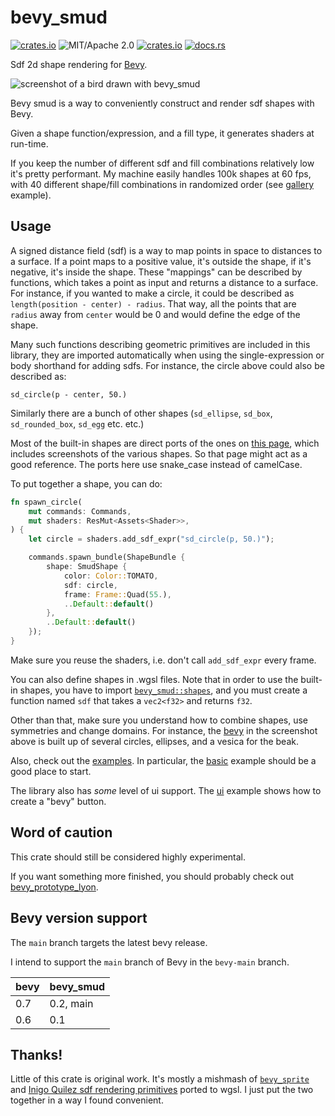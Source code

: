 # bevy_smud

[![crates.io](https://img.shields.io/crates/v/bevy_smud.svg)](https://crates.io/crates/bevy_smud)
![MIT/Apache 2.0](https://img.shields.io/badge/license-MIT%2FApache-blue.svg)
[![crates.io](https://img.shields.io/crates/d/bevy_smud.svg)](https://crates.io/crates/bevy_smud)
[![docs.rs](https://img.shields.io/docsrs/bevy_smud)](https://docs.rs/bevy_smud)

Sdf 2d shape rendering for [Bevy](https://bevyengine.org).

![screenshot of a bird drawn with bevy_smud](https://johanhelsing.studio/assets/bevy_smud_banner.png)

Bevy smud is a way to conveniently construct and render sdf shapes with Bevy.

Given a shape function/expression, and a fill type, it generates shaders at run-time.

If you keep the number of different sdf and fill combinations relatively low it's pretty performant. My machine easily handles 100k shapes at 60 fps, with 40 different shape/fill combinations in randomized order (see [gallery](examples/gallery.rs) example).

## Usage

A signed distance field (sdf) is a way to map points in space to distances to a surface. If a point maps to a positive value, it's outside the shape, if it's negative, it's inside the shape. These "mappings" can be described by functions, which takes a point as input and returns a distance to a surface. For instance, if you wanted to make a circle, it could be described as `length(position - center) - radius`. That way, all the points that are `radius` away from `center` would be 0 and would define the edge of the shape.

Many such functions describing geometric primitives are included in this library, they are imported automatically when using the single-expression or body shorthand for adding sdfs. For instance, the circle above could also be described as:

```wgsl
sd_circle(p - center, 50.)
```

Similarly there are a bunch of other shapes (`sd_ellipse`, `sd_box`, `sd_rounded_box`, `sd_egg` etc. etc.)

Most of the built-in shapes are direct ports of the ones on [this page](https://iquilezles.org/www/articles/distfunctions2d/distfunctions2d.htm), which includes screenshots of the various shapes. So that page might act as a good reference. The ports here use snake_case instead of camelCase.

To put together a shape, you can do:

```rust
fn spawn_circle(
    mut commands: Commands,
    mut shaders: ResMut<Assets<Shader>>,
) {
    let circle = shaders.add_sdf_expr("sd_circle(p, 50.)");

    commands.spawn_bundle(ShapeBundle {
        shape: SmudShape {
            color: Color::TOMATO,
            sdf: circle,
            frame: Frame::Quad(55.),
            ..Default::default()
        },
        ..Default::default()
    });
}
```

Make sure you reuse the shaders, i.e. don't call `add_sdf_expr` every frame.

You can also define shapes in .wgsl files. Note that in order to use the built-in shapes, you have to import [`bevy_smud::shapes`](assets/shapes.wgsl), and you must create a function named `sdf` that takes a `vec2<f32>` and returns `f32`.

Other than that, make sure you understand how to combine shapes, use symmetries and change domains. For instance, the [bevy](assets/bevy.wgsl) in the screenshot above is built up of several circles, ellipses, and a vesica for the beak.

Also, check out the [examples](examples). In particular, the [basic](examples/basic.rs) example should be a good place to start.

The library also has *some* level of ui support. The [ui](examples/ui.rs) example shows how to create a "bevy" button.

## Word of caution

This crate should still be considered highly experimental.

If you want something more finished, you should probably check out [bevy_prototype_lyon](https://github.com/Nilirad/bevy_prototype_lyon).

## Bevy version support

The `main` branch targets the latest bevy release.

I intend to support the `main` branch of Bevy in the `bevy-main` branch.

|bevy|bevy_smud|
|---|---|
|0.7|0.2, main|
|0.6|0.1|

## Thanks!

Little of this crate is original work. It's mostly a mishmash of [`bevy_sprite`](https://github.com/bevyengine/bevy/tree/main/crates/bevy_sprite) and [Inigo Quilez sdf rendering primitives](https://iquilezles.org/www/articles/distfunctions2d/distfunctions2d.htm) ported to wgsl. I just put the two together in a way I found convenient.
